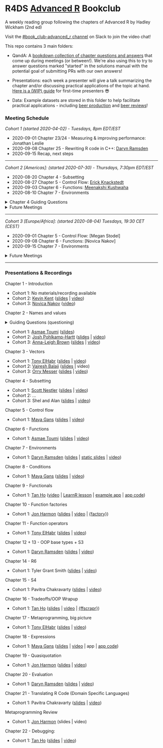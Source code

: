 # R4DS [Advanced R](https://adv-r.hadley.nz/) Bookclub
A weekly reading group following the chapters of Advanced R by Hadley Wickham (2nd ed)

Visit the [#book_club-advanced_r channel](https://r4ds.io/join) on Slack to join the video chat! 

This repo contains 3 main folders:

- QandA: A [bookdown collection of chapter questions and answers](https://r4ds.github.io/bookclub-Advanced_R/QandA/docs/welcome.html) that come up during meetings (or between!). We're also using this to try to answer questions marked "started" in the solutions manual with the potential goal of submitting PRs with our own answers!

- Presentations: each week a presenter will give a talk summarizing the chapter and/or discussing practical applications of the topic at hand. [Here is a (WIP) guide](https://github.com/tanho63/bookclub-template/blob/master/Presentations/PresentationGuide.md) for first-time presenters :sunglasses:

- Data: Example datasets are stored in this folder to help facilitate practical applications - including [beer production](https://github.com/rfordatascience/tidytuesday/blob/master/data/2020/2020-03-31/readme.md) and [beer reviews](https://www.kaggle.com/rdoume/beerreviews)!

### Meeting Schedule 

*Cohort 1 (started 2020-04-02) - Tuesdays, 8pm EDT/EST*

- 2020-09-01 Chapter 23/24 - Measuring & improving performance: Jonathan Leslie
- 2020-09-08 Chapter 25 - Rewriting R code in C++: [Daryn Ramsden](https://twitter.com/thisisdaryn)
- 2020-09-15 Recap, next steps

<hr>

*Cohort 2 [Americas]: (started 2020-07-30) - Thursdays, 7:30pm EDT/EST*

- 2020-08-20 Chapter 4 - Subsetting
- 2020-08-27 Chapter 5 - Control Flow: [Erick Knackstedt](https://twitter.com/Eknackstedt)
- 2020-09-03 Chapter 6 - Functions: [Meenakshi Kushwaha](https://twitter.com/envhealthspeak)
- 2020-08-10 Chapter 7 - Environments

<details>
  <summary> Chapter 4 Guiding Questions </summary>

- Why are there six methods for subsetting atomic vectors? Are there different use cases or purposes for each? 
- What are the similarities and differences between subsetting vectors, lists, dataframes, and tibbles? 
- What is the difference between simplifying and preserving when subsetting? 
- What are the most common use cases for subsetting? 

</details>

<details>
  <summary> Future Meetings </summary>


</details>

<hr>

*Cohort 3 [Europe/Africa]: (started 2020-08-04) Tuesdays, 19:30 CET (CEST)*
- 2020-09-01 Chapter 5 - Control Flow: [Megan Stodel]
- 2020-09-08 Chapter 6 - Functions: [Novica Nakov]
- 2020-09-15 Chapter 7 - Environments

<details>
  <summary> Future Meetings </summary>



</details>

<hr>

### Presentations & Recordings

Chapter 1 - Introduction

- Cohort 1: No materials/recording available
- Cohort 2: [Kevin Kent](https://twitter.com/kevin_m_kent) ([slides](https://docs.google.com/presentation/d/1oKhqSY6L6yI3yMwB4JB1eduLqu6UWPZ7Y1v32FK042I/edit?usp=sharing) | [video](https://www.youtube.com/watch?v=PCG52lU_YlA&t))
- Cohort 3: [Novica Nakov](https://twitter.com/novicanakov) ([video](https://www.youtube.com/watch?v=f6PuOnuZWBc))

Chapter 2 - Names and values

<details>
  <summary> Guiding Questions (questioning) </summary>

- What is the difference between an object’s name and its values?
- When you modify a vector, when does a copy occur? Are there cases when a copy isn’t created?
- How do you check how much space and object occupies? What kinds of objects occupy the most/least space?
- When does R’s garbage collection usually run? How do you manually clean up memory?

</details>

- Cohort 1: [Asmae Toumi](https://twitter.com/asmae_toumi) ([slides](https://r4ds.github.io/bookclub-Advanced_R/Presentations/Week02/Cohort1/Chap2slides.html#1))
- Cohort 2: [Josh Pohlkamp-Hartt](https://twitter.com/jpohlkamphartt) ([slides](https://r4ds.github.io/bookclub-Advanced_R/Presentations/Week02/Cohort2_America/Chapter2Slides.html#1) | [video](https://www.youtube.com/watch?v=pCiNj2JRK50&t))
- Cohort 3: [Anna-Leigh Brown](https://twitter.com/annaleighbrown2) ([slides](https://docs.google.com/presentation/d/1HNmri86BXWrLThgjECqHOKN7KEab01BTDZCUDT2xUo8/edit?usp=sharing) | [video](https://youtu.be/-bEXdOoxO_E))

Chapter 3 - Vectors

- Cohort 1: [Tony ElHabr](https://twitter.com/TonyElHabr) ([slides](https://r4ds.github.io/bookclub-Advanced_R/Presentations/Week03/Cohort1/Chap3slides.html#1) | [video](https://www.youtube.com/watch?v=pQ-xDAPEQaw))
- Cohort 2: [Vajresh Balaji](https://twitter.com/bvajresh) ([slides](https://r4ds.github.io/bookclub-Advanced_R/Presentations/Week03/Cohort2/Chapter3Slides.html#1) | video)
- Cohort 3: [Orry Messer](https://twitter.com/orrymr) ([slides](https://r4ds.github.io/bookclub-Advanced_R/Presentations/Week03/Cohort3/Chapter_3.html#1) | [video](https://www.youtube.com/watch?v=9E4RlbW8vxU))

Chapter 4 - Subsetting

- Cohort 1: [Scott Nestler](https://twitter.com/ScottNestler) ([slides](https://r4ds.github.io/bookclub-Advanced_R/Presentations/Week04/Cohort1/Chap4slides.html#1) | [video](https://www.youtube.com/watch?v=eLMpCc0t1cg))
- Cohort 2: ...
- Cohort 3: Shel and Alan ([slides](https://r4ds.github.io/bookclub-Advanced_R/Presentations/Week04/Cohort3/chapter4.html#1) | [video](https://www.youtube.com/watch?v=CvvXkXiF3Ig))

Chapter 5 - Control flow 

- Cohort 1: [Maya Gans](https://maya.rbind.io) ([slides](https://r4ds.github.io/bookclub-Advanced_R/Presentations/Week05/Cohort1/Chapter5.html#1) | [video](https://www.youtube.com/watch?v=96eY6YS_3hU))

Chapter 6 - Functions

- Cohort 1: [Asmae Toumi](https://twitter.com/asmae_toumi) ([slides](https://r4ds.github.io/bookclub-Advanced_R/Presentations/Week06/Cohort1/Chap6slides.html#1) | [video](https://youtu.be/UwzGhMndWzs))

Chapter 7 - Environments

- Cohort 1: [Daryn Ramsden](https://twitter.com/thisisdaryn)  ([slides](https://r4dscommunity.shinyapps.io/environments/) | [static slides](https://r4ds.github.io/bookclub-Advanced_R/Presentations/Week07/Cohort1/Chap7Slides.html#1) | [video](https://www.youtube.com/watch?v=mk7iu1-P8ZU))

Chapter 8 - Conditions

- Cohort 1: [Maya Gans](https://maya.rbind.io) ([slides](https://r4ds.github.io/bookclub-Advanced_R/Presentations/Week08/Cohort1/Chapter8.html#1) | [video](https://www.youtube.com/watch?v=mwiNe083DLU))

Chapter 9 - Functionals

- Cohort 1: [Tan Ho](https://twitter.com/_tanho) ([video](https://youtu.be/o0a6aJ4kCkU) | [LearnR lesson](https://apps.tanho.ca/app_direct/advr_w9_learnr/) | [example app](https://apps.tanho.ca/app_direct/advr_w9_app/) | [app code](https://github.com/r4ds/bookclub-Advanced_R/tree/master/Presentations/Week09/Cohort1/))

Chapter 10 - Function factories

- Cohort 1: [Jon Harmon](https://twitter.com/jonthegeek) ([slides](https://r4ds.github.io/bookclub-Advanced_R/Presentations/Week10/Cohort1/Chapter10.html#1) | [video](https://www.youtube.com/watch?v=enI5Ynq6olI) | [{factory}](https://cran.r-project.org/package=factory))

Chapter 11 - Function operators

- Cohort 1: [Tony ElHabr](https://twitter.com/TonyElHabr) ([slides](https://r4ds.github.io/bookclub-Advanced_R/Presentations/Week11/Cohort1/Chapter11.html#1) | [video](https://www.youtube.com/watch?v=zzUY03gt_pA&feature=youtu.be))

Chapter 12 + 13 - OOP base types + S3

- Cohort 1: [Daryn Ramsden](https://twitter.com/thisisdaryn) ([slides](https://r4ds.github.io/bookclub-Advanced_R/Presentations/Week12/Cohort1/Advanced_R_12to13_OOP.html#1) | [video](https://www.youtube.com/watch?v=Fy3JF5Em6qY&feature=youtu.be))

Chapter 14 - R6

- Cohort 1: Tyler Grant Smith ([slides](https://r4ds.github.io/bookclub-Advanced_R/Presentations/Week13/Cohort1/Chapter14.html#1) | [video](https://www.youtube.com/watch?v=hPjaOdprgow&feature=youtu.be))

Chapter 15 - S4

- Cohort 1: Pavitra Chakravarty ([slides](https://r4ds.github.io/bookclub-Advanced_R/Presentations/Week14/Cohort1/Chapter15.html#1) | [video](https://www.youtube.com/watch?v=a1jzpWiksyA&feature=youtu.be))

Chapter 16 - Tradeoffs/OOP Wrapup

- Cohort 1: [Tan Ho](https://twitter.com/_tanho) ([slides](https://r4ds.github.io/bookclub-Advanced_R/Presentations/Week15/Cohort1/AdvR-W15_Tradeoffs.html#1) | [video](https://www.youtube.com/watch?v=W1uc8HbyZvI&feature=youtu.be) | [{ffscrapr}](https://github.com/dynastyprocess/ffscrapr))

Chapter 17 - Metaprogramming, big picture

- Cohort 1: [Tony ElHabr](https://twitter.com/TonyElHabr) ([slides](https://r4ds.github.io/bookclub-Advanced_R/Presentations/Week16/Cohort1/Chapter17.html#1) | [video](https://www.youtube.com/watch?v=10gRbFMoh7g))

Chapter 18 - Expressions 

- Cohort 1: [Maya Gans](https://maya.rbind.io) ([slides](https://r4ds.github.io/bookclub-Advanced_R/Presentations/Week17/Cohort1/Chapter18.html#1) | [video](https://youtu.be/2NixH3QAerQ) | app | [app code](https://github.com/r4ds/bookclub-Advanced_R/tree/master/Presentations/Week17/Cohort1/expressions))

Chapter 19 - Quasiquotation

- Cohort 1: [Jon Harmon](https://twitter.com/jonthegeek) ([slides](https://r4ds.github.io/bookclub-Advanced_R/Presentations/Week18/Cohort1/Chapter19.html#1) | [video](https://youtu.be/tbByqsRRvdE))

Chapter 20 - Evaluation

- Cohort 1: [Daryn Ramsden](https://twitter.com/thisisdaryn) ([slides](https://r4ds.github.io/bookclub-Advanced_R/Presentations/Week19/Cohort1/AdvRChapter20#1) | [video](https://www.youtube.com/watch?v=4En_Ypvtjqw))

Chapter 21 - Translating R Code (Domain Specific Languages)

- Cohort 1: Pavitra Chakravarty ([slides](https://r4ds.github.io/bookclub-Advanced_R/Presentations/Week20/Cohort1/Chapter21.html#1) | [video](https://www.youtube.com/watch?v=fixyitpXrwY))

Metaprogramming Review
- Cohort 1: [Jon Harmon](https://twitter.com/JonTheGeek) (slides | video)

Chapter 22 - Debugging: 
- Cohort 1: [Tan Ho](https://twitter.com/_tanho) ([slides](https://r4ds.github.io/bookclub-Advanced_R/Presentations/Week21/Cohort1/AdvR_Ch22_Debugging) | [video](https://www.youtube.com/watch?v=ROMefwMuqXU))
